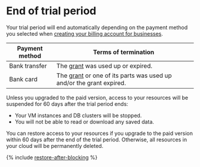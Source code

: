 # End of trial period



Your trial period will end automatically depending on the payment method you selected when [creating your billing account for businesses](../../../billing/quickstart/index.md).

| Payment method | Terms of termination |
----- | -----  
| Bank transfer | The [grant](../../usage-grant.md) was used up or expired. |
| Bank card | The [grant](../../usage-grant.md) or one of its parts was used up and/or the grant expired. |



Unless you upgraded to the paid version, access to your resources will be suspended for 60 days after the trial period ends:
* Your VM instances and DB clusters will be stopped.
* You will not be able to read or download any saved data.

You can restore access to your resources if you upgrade to the paid version within 60 days after the end of the trial period. Otherwise, all resources in your cloud will be permanently deleted.

{% include [restore-after-blocking](../../../_includes/restore-after-blocking.md) %}

